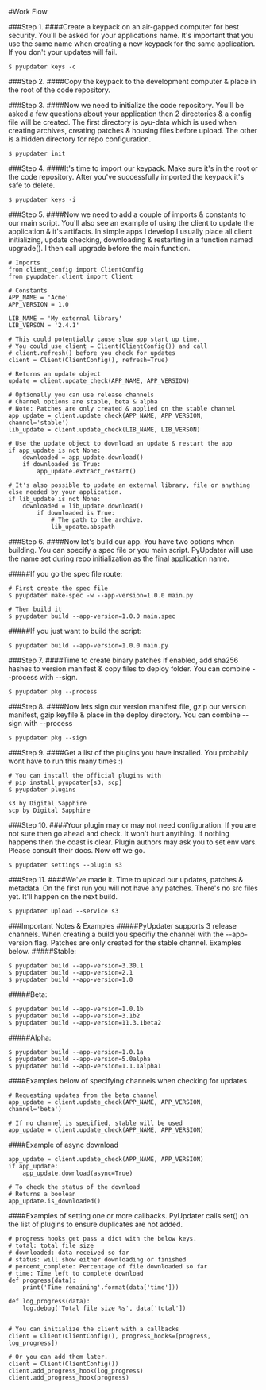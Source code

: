 #Work Flow

###Step 1.
####Create a keypack on an air-gapped computer for best security. You'll be asked for your applications name. It's important that you use the same name when creating a new keypack for the same application. If you don't your updates will fail.
```
$ pyupdater keys -c
```

###Step 2.
####Copy the keypack to the development computer & place in the root of the code repository.

###Step 3.
####Now we need to initialize the code repository. You'll be asked a few questions about your application then 2 directories & a config file will be created. The first directory is pyu-data which is used when creating archives, creating patches & housing files before upload. The other is a hidden directory for repo configuration.
```
$ pyupdater init
```

###Step 4.
####It's time to import our keypack. Make sure it's in the root or the code repository. After you've successfully imported the keypack it's safe to delete.
```
$ pyupdater keys -i
```

###Step 5.
####Now we need to add a couple of imports & constants to our main script. You'll also see an example of using the client to update the application & it's artifacts. In simple apps I develop I usually place all client initializing, update checking, downloading & restarting in a function named upgrade(). I then call upgrade before the main function.
```
# Imports
from client_config import ClientConfig
from pyupdater.client import Client

# Constants
APP_NAME = 'Acme'
APP_VERSION = 1.0

LIB_NAME = 'My external library'
LIB_VERSON = '2.4.1'

# This could potentially cause slow app start up time.
# You could use client = Client(ClientConfig()) and call
# client.refresh() before you check for updates
client = Client(ClientConfig(), refresh=True)

# Returns an update object
update = client.update_check(APP_NAME, APP_VERSION)

# Optionally you can use release channels
# Channel options are stable, beta & alpha
# Note: Patches are only created & applied on the stable channel
app_update = client.update_check(APP_NAME, APP_VERSION, channel='stable')
lib_update = client.update_check(LIB_NAME, LIB_VERSON)

# Use the update object to download an update & restart the app
if app_update is not None:
    downloaded = app_update.download()
    if downloaded is True:
        app_update.extract_restart()

# It's also possible to update an external library, file or anything else needed by your application.
if lib_update is not None:
    downloaded = lib_update.download()
        if downloaded is True:
            # The path to the archive.
            lib_update.abspath

```

###Step 6.
####Now let's build our app. You have two options when building. You can specify a spec file or you main script. PyUpdater will use the name set during repo initialization as the final application name.

#####If you go the spec file route:
```
# First create the spec file
$ pyupdater make-spec -w --app-version=1.0.0 main.py

# Then build it
$ pyupdater build --app-version=1.0.0 main.spec
```

#####If you just want to build the script:
```
$ pyupdater build --app-version=1.0.0 main.py
```

###Step 7.
####Time to create binary patches if enabled, add sha256 hashes to version manifest & copy files to deploy folder. You can combine --process with --sign.
```
$ pyupdater pkg --process
```

###Step 8.
####Now lets sign our version manifest file, gzip our version manifest, gzip keyfile & place in the deploy directory. You can combine --sign with --process
```
$ pyupdater pkg --sign
```

###Step 9.
####Get a list of the plugins you have installed. You probably wont have to run this many times :)
```
# You can install the official plugins with
# pip install pyupdater[s3, scp]
$ pyupdater plugins

s3 by Digital Sapphire
scp by Digital Sapphire

```

###Step 10.
####Your plugin may or may not need configuration. If you are not sure then go ahead and check. It won't hurt anything. If nothing happens then the coast is clear. Plugin authors may ask you to set env vars. Please consult their docs. Now off we go.
```
$ pyupdater settings --plugin s3
```

###Step 11.
####We've made it. Time to upload our updates, patches & metadata. On the first run you will not have any patches. There's no src files yet. It'll happen on the next build.
```
$ pyupdater upload --service s3
```

###Important Notes & Examples
#####PyUpdater supports 3 release channels. When creating a build you specifiy the channel with the --app-version flag. Patches are only created for the stable channel. Examples below.
#####Stable:
```
$ pyupdater build --app-version=3.30.1
$ pyupdater build --app-version=2.1
$ pyupdater build --app-version=1.0
```

#####Beta:
```
$ pyupdater build --app-version=1.0.1b
$ pyupdater build --app-version=3.1b2
$ pyupdater build --app-version=11.3.1beta2
```

#####Alpha:
```
$ pyupdater build --app-version=1.0.1a
$ pyupdater build --app-version=5.0alpha
$ pyupdater build --app-version=1.1.1alpha1
```

####Examples below of specifying channels when checking for updates
```
# Requesting updates from the beta channel
app_update = client.update_check(APP_NAME, APP_VERSION, channel='beta')

# If no channel is specified, stable will be used
app_update = client.update_check(APP_NAME, APP_VERSION)
```

####Example of async download
```
app_update = client.update_check(APP_NAME, APP_VERSION)
if app_update:
    app_update.download(async=True)

# To check the status of the download
# Returns a boolean
app_update.is_downloaded()
```

####Examples of setting one or more callbacks. PyUpdater calls set() on the list of plugins to ensure duplicates are not added.
```
# progress hooks get pass a dict with the below keys.
# total: total file size
# downloaded: data received so far
# status: will show either downloading or finished
# percent_complete: Percentage of file downloaded so far
# time: Time left to complete download
def progress(data):
    print('Time remaining'.format(data['time']))

def log_progress(data):
    log.debug('Total file size %s', data['total'])


# You can initialize the client with a callbacks
client = Client(ClientConfig(), progress_hooks=[progress, log_progress])

# Or you can add them later.
client = Client(ClientConfig())
client.add_progress_hook(log_progress)
client.add_progress_hook(progress)
```

